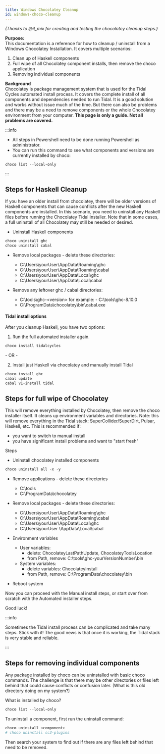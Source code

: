 ```yaml
---
title: Windows Chocolatey Cleanup
id: windows-choco-cleanup
---
```

*(Thanks to @il_mix for creating and testing the chocolatey cleanup steps.)*

**Purpose:**  
This documentation is a reference for how to cleanup / uninstall from a Windows Chocolatey Installation. It covers multiple scenarios:

1. Clean up of Haskell components
2. Full wipe of all Chocolatey component installs, then remove the choco application
3. Removing individual components


**Background**  
Chocolatey is package management system that is used for the Tidal Cycles automated install process. It covers the complete install of all components and dependencies needed to run Tidal. It is a good solution and works without issue much of the time. But there can also be problems and there may be a need to remove components or the whole Chocolatey environment from your computer. **This page is only a guide. Not all problems are covered.**

:::info

- All steps in Powershell need to be done running Powershell as administrator.
- You can run this command to see what components and versions are currently installed by choco:

```powershell
choco list --local-only
```

:::

## Steps for Haskell Cleanup

If you have an older install from chocolatey, there will be older versions of Haskell components that can cause conflicts after the new Haskell components are installed. In this scenario, you need to uninstall any Haskell files before running the Chocolatey Tidal installer. Note that in some cases, a full uninstall of all Chocolatey may still be needed or desired.

- Uninstall Haskell components
```powershell
choco uninstall ghc
choco uninstall cabal
```

- Remove local packages - delete these directories:
    - C:\Users\yourUser\AppData\Roaming\ghc
    - C:\Users\yourUser\AppData\Roaming\cabal
    - C:\Users\yourUser\AppData\Local\ghc
    - C:\Users\yourUser\AppData\Local\cabal

- Remove any leftover ghc / cabal directories:
    - C:\tools\ghc-\<version\>  for example: - C:\tools\ghc-8.10.0
    - C:\ProgramData\chocolatey\bin\cabal.exe

#### Tidal install options  

After you cleanup Haskell, you have two options:
1. Run the full automated installer again.
```powershell
choco install tidalcycles
```

\- OR -

2. Install just Haskell via chocolatey and manually install Tidal
```powershell
choco install ghc
cabal update
cabal v1-install tidal
```

## Steps for full wipe of Chocolatey

This will remove everything installed by Chocolatey, then remove the choco installer itself. It cleans up environment variables and directories. Note: this will remove everything in the Tidal stack: SuperCollider/SuperDirt, Pulsar, Haskell, etc. This is recommended if:

- you want to switch to manual install
- you have significant install problems and want to "start fresh"

Steps

- Uninstall chocolatey installed components
```powershell
choco uninstall all -x -y
```
- Remove applications - delete these directories
    - C:\tools
    - C:\ProgramData\chocolatey

- Remove local packages - delete these directories:
    - C:\Users\yourUser\AppData\Roaming\ghc
    - C:\Users\yourUser\AppData\Roaming\cabal
    - C:\Users\yourUser\AppData\Local\ghc
    - C:\Users\yourUser \AppData\Local\cabal

- Environment variables
    - User variables:
        - delete: ChocolateyLastPathUpdate, ChocolateyToolsLocation
        - from Path, remove: C:\tools\ghc-yourVersionNumber\bin
    - System variables:
        - delete variables: ChocolateyInstall
        - from Path, remove: C:\ProgramData\chocolatey\bin

- Reboot system

Now you can proceed with the Manual install steps, or start over from scratch with the Automated installer steps.

Good luck!

:::info

Sometimes the Tidal install process can be complicated and take many steps. Stick with it! The good news is that once it is working, the Tidal stack is very stable and reliable.

:::

## Steps for removing individual components

Any package installed by choco can be uninstalled with basic choco commands. The challenge is that there may be other directories or files left behind that could cause conflicts or confusion later. (What is this old directory doing on my system?)

What is installed by choco?

```powershell
choco list --local-only
```

To uninstall a component, first run the uninstall command:
```powershell
choco uninstall <component>
# choco uninstall sc3-plugins
```

Then search your system to find out if there are any files left behind that need to be removed.
